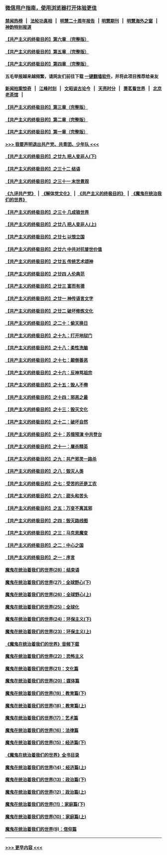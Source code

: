 ### [微信用户指南，使用浏览器打开体验更佳](https://github.com/gfw-breaker/banned-news1/blob/master/indexes/wechat-guide.md?t=0)
#### [禁闻热榜](热点新闻.md?t=0)  &nbsp;&nbsp;|&nbsp;&nbsp; [法轮功真相](https://github.com/gfw-breaker/truth/blob/master/README.md?t=0) &nbsp;&nbsp;|&nbsp;&nbsp; [明慧二十周年报告](https://github.com/gfw-breaker/mh-reports/blob/master/README.md?t=0) &nbsp;&nbsp;|&nbsp;&nbsp;[明慧期刊](https://github.com/gfw-breaker/mh-qikan) &nbsp;&nbsp;|&nbsp;&nbsp; [明慧海外之窗](https://github.com/gfw-breaker/mh-news/blob/master/README.md?t=0) &nbsp;&nbsp;|&nbsp;&nbsp; [神韵特别报道](https://github.com/gfw-breaker/mh-news/blob/master/shenyun.md?t=0)
#### [【共产主义的终极目的】第六章 （完整版）](../pages/nsc422/n11428913.md?t=02170233) 
#### [【共产主义的终极目的】第五章 （完整版）](../pages/nsc422/n11428912.md?t=02170233) 
#### [【共产主义的终极目的】第四章 （完整版）](../pages/nsc422/n11428907.md?t=02170233) 
#### 五毛举报越来越频繁，请网友们前往下载 [一键翻墙软件](https://github.com/gfw-breaker/ssr-accounts)，并将此项目推荐给亲友
#### [新闻拍案惊奇](https://github.com/gfw-breaker/banned-news1/blob/master/pages/link4.md) &nbsp;&nbsp;|&nbsp;&nbsp; [江峰时刻](https://github.com/gfw-breaker/banned-news1/blob/master/pages/link4.md) &nbsp;&nbsp;|&nbsp;&nbsp; [文昭谈古论今](https://github.com/gfw-breaker/banned-news1/blob/master/pages/link4.md) &nbsp;&nbsp;|&nbsp;&nbsp; [天亮时分](https://github.com/gfw-breaker/banned-news1/blob/master/pages/link4.md) &nbsp;&nbsp;|&nbsp;&nbsp; [萧茗看世界](https://github.com/gfw-breaker/banned-news1/blob/master/pages/link4.md) &nbsp;&nbsp;|&nbsp;&nbsp; [北京老茶馆](https://github.com/gfw-breaker/banned-news1/blob/master/pages/link4.md) &nbsp;&nbsp;|&nbsp;&nbsp; 
#### [【共产主义的终极目的】第三章（完整版）](../pages/nsc422/n11428848.md?t=02170233) 
#### [【共产主义的终极目的】第二章（完整版）](../pages/nsc422/n11428831.md?t=02170233) 
#### [【共产主义的终极目的】第一章（完整版）](../pages/nsc422/n11417651.md?t=02170233) 
#### [>>> 我要声明退出共产党、共青团、少年队 <<<](https://github.com/begood0513/goodnews/blob/master/quit/letter.md) 
#### [【共产主义的终极目的】之廿九 把人变非人(下)](../pages/nsc422/n11344140.md?t=02170233) 
#### [【共产主义的终极目的】之三十二 结语](../pages/nsc422/n11360535.md?t=02170233) 
#### [【共产主义的终极目的】之三十一 末世景观](../pages/nsc422/n11351129.md?t=02170233) 
#### [《九评共产党》](https://github.com/begood0513/9ping.md/blob/master/README.md) &nbsp;|&nbsp; [《解体党文化》](../../../../jtdwh.md/blob/master/README.md)  &nbsp;|&nbsp; [《共产主义的终极目的》](../../../../gczydzjmd.md/blob/master/README.md) &nbsp;|&nbsp; [《魔鬼在统治我们的世界》](../../../../mgztzwmdsj.md/blob/master/README.md) 
#### [【共产主义的终极目的】之三十 几成狼世界](../pages/nsc422/n11348280.md?t=02170233) 
#### [【共产主义的终极目的】之廿八 把人变非人(上)](../pages/nsc422/n11340492.md?t=02170233) 
#### [【共产主义的终极目的】之廿七 以恨立国](../pages/nsc422/n11336944.md?t=02170233) 
#### [【共产主义的终极目的】之廿六 中共对抗普世价值](../pages/nsc422/n11324785.md?t=02170233) 
#### [【共产主义的终极目的】之廿五 传统艺术颂神](../pages/nsc422/n11296396.md?t=02170233) 
#### [【共产主义的终极目的】之廿四 人伦典范](../pages/nsc422/n11296397.md?t=02170233) 
#### [【共产主义的终极目的】之廿三 富而有德](../pages/nsc422/n11283598.md?t=02170233) 
#### [【共产主义的终极目的】之廿一 神传语言文字](../pages/nsc422/n11263265.md?t=02170233) 
#### [【共产主义的终极目的】之廿二 破坏修炼文化](../pages/nsc422/n11245728.md?t=02170233) 
#### [【共产主义的终极目的】之二十：偷天换日](../pages/nsc422/n11238846.md?t=02170233) 
#### [【共产主义的终极目的】之十九：打开地狱门](../pages/nsc422/n11206376.md?t=02170233) 
#### [【共产主义的终极目的】之十八：柔性洗脑](../pages/nsc422/n11199994.md?t=02170233) 
#### [【共产主义的终极目的】之十七：颠倒善恶](../pages/nsc422/n11179782.md?t=02170233) 
#### [【共产主义的终极目的】之十六：反神骂祖宗](../pages/nsc422/n11166798.md?t=02170233) 
#### [【共产主义的终极目的】之十五：毁人不倦](../pages/nsc422/n11166792.md?t=02170233) 
#### [【共产主义的终极目的】之十四：邪恶之最](../pages/nsc422/n11150249.md?t=02170233) 
#### [【共产主义的终极目的】之十三：毁灭文化](../pages/nsc422/n11135227.md?t=02170233) 
#### [【共产主义的终极目的】之十二：破坏自然](../pages/nsc422/n11135214.md?t=02170233) 
#### [【共产主义的终极目的】之十：苏俄预演 中共登台](../pages/nsc422/n11118424.md?t=02170233) 
#### [【共产主义的终极目的】之十一：屠杀精英](../pages/nsc422/n11118442.md?t=02170233) 
#### [【共产主义的终极目的】之九：共产邪灵一路杀](../pages/nsc422/n11114139.md?t=02170233) 
#### [【共产主义的终极目的】之八：毁灭人类](../pages/nsc422/n11108503.md?t=02170233) 
#### [【共产主义的终极目的】之七：受苦的还是工农](../pages/nsc422/n11101809.md?t=02170233) 
#### [【共产主义的终极目的】之六：甜头和苦头](../pages/nsc422/n11096971.md?t=02170233) 
#### [【共产主义的终极目的】之五：万变不离其邪](../pages/nsc422/n11091285.md?t=02170233) 
#### [【共产主义的终极目的】之四：毁灭路线图](../pages/nsc422/n11086284.md?t=02170233) 
#### [【共产主义的终极目的】之三：马克思魔变](../pages/nsc422/n11061941.md?t=02170233) 
#### [【共产主义的终极目的】之二：中心之国](../pages/nsc422/n11047728.md?t=02170233) 
#### [【共产主义的终极目的】之一：序言](../pages/nsc422/n11086077.md?t=02170233) 
#### [魔鬼在统治着我们的世界(28)：结束语](../pages/nsc422/n10936246.md?t=02170233) 
#### [魔鬼在统治着我们的世界(27)：全球野心(下)](../pages/nsc422/n10928319.md?t=02170233) 
#### [魔鬼在统治着我们的世界(26)：全球野心(上)](../pages/nsc422/n10900318.md?t=02170233) 
#### [魔鬼在统治着我们的世界(25)：全球化](../pages/nsc422/n10788205.md?t=02170233) 
#### [魔鬼在统治着我们的世界(24)：环保主义(下)](../pages/nsc422/n10695307.md?t=02170233) 
#### [魔鬼在统治着我们的世界(23)：环保主义(上)](../pages/nsc422/n10688613.md?t=02170233) 
#### [《魔鬼在统治着我们的世界》音频下载](../pages/nsc422/n10635553.md?t=02170233) 
#### [魔鬼在统治着我们的世界(22)：恐怖主义](../pages/nsc422/n10614727.md?t=02170233) 
#### [魔鬼在统治着我们的世界(21)：文化篇](../pages/nsc422/n10597706.md?t=02170233) 
#### [魔鬼在统治着我们的世界(20)：媒体篇](../pages/nsc422/n10586579.md?t=02170233) 
#### [魔鬼在统治着我们的世界(19)：教育篇(下)](../pages/nsc422/n10564808.md?t=02170233) 
#### [魔鬼在统治着我们的世界(18)：教育篇(上)](../pages/nsc422/n10526970.md?t=02170233) 
#### [魔鬼在统治着我们的世界(17)：艺术篇](../pages/nsc422/n10499093.md?t=02170233) 
#### [魔鬼在统治着我们的世界(16)：法律篇](../pages/nsc422/n10485969.md?t=02170233) 
#### [魔鬼在统治着我们的世界(15)：经济篇(下)](../pages/nsc422/n10469975.md?t=02170233) 
#### [《魔鬼在统治着我们的世界》全书目录](../pages/nsc422/n10464261.md?t=02170233) 
#### [魔鬼在统治着我们的世界(14)：经济篇(上)](../pages/nsc422/n10457370.md?t=02170233) 
#### [魔鬼在统治着我们的世界(13)：政治篇(下)](../pages/nsc422/n10448270.md?t=02170233) 
#### [魔鬼在统治着我们的世界(12)：政治篇(上)](../pages/nsc422/n10444576.md?t=02170233) 
#### [魔鬼在统治着我们的世界(11)：家庭篇(下)](../pages/nsc422/n10440961.md?t=02170233) 
#### [魔鬼在统治着我们的世界(10)：家庭篇(上)](../pages/nsc422/n10435448.md?t=02170233) 
#### [魔鬼在统治着我们的世界(9)：信仰篇](../pages/nsc422/n10432159.md?t=02170233) 

----
#### [ >>> 更早内容 <<< ](../indexes/nsc422-earlier.md)
